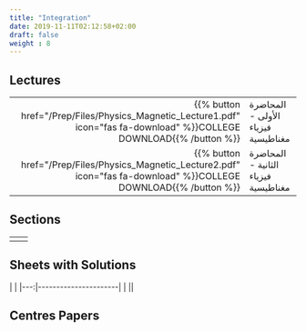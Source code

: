 ```yaml
---
title: "Integration"
date: 2019-11-11T02:12:58+02:00
draft: false
weight : 8
---
```



## Lectures
| ||
|---:|----------------------|
| {{% button href="/Prep/Files/Physics_Magnetic_Lecture1.pdf" icon="fas fa-download" %}}COLLEGE DOWNLOAD{{% /button %}} |المحاضرة الأولى - فيزياء مغناطيسية|
| {{% button href="/Prep/Files/Physics_Magnetic_Lecture2.pdf" icon="fas fa-download" %}}COLLEGE DOWNLOAD{{% /button %}} |المحاضرة الثانية - فيزياء مغناطيسية|

## Sections

|  | |
|---:|----------------------|
| || 

## Sheets with Solutions

  | |
|---:|----------------------|
| || 

## Centres Papers 

|  | |
|---:|----------------------|



